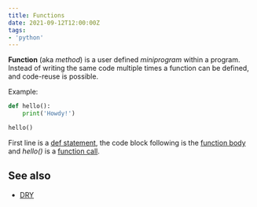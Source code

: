 ```yaml
---
title: Functions
date: 2021-09-12T12:00:00Z
tags:
- 'python'
---
```


**Function** (aka _method_) is a user defined _miniprogram_ within a program.
Instead of writing the same code multiple times a function can be defined, and
code-reuse is possible.

Example:

```python
def hello():
    print('Howdy!')

hello()
```

First line is a [def statement](20210912121116-def-statement.md), the code block
following is the [function body](20210912121521-function-body.md) and _hello()_
is a [function call](20210912121301-function-call.md).

## See also

* [DRY](20210829112840-dry.md)
